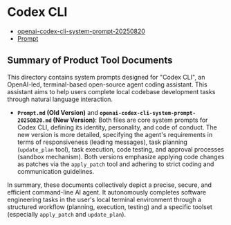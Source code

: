 # Codex CLI

- [openai-codex-cli-system-prompt-20250820](./openai-codex-cli-system-prompt-20250820.md)
- [Prompt](./Prompt.md)

## Summary of Product Tool Documents

This directory contains system prompts designed for "Codex CLI", an OpenAI-led, terminal-based open-source agent coding assistant. This assistant aims to help users complete local codebase development tasks through natural language interaction.

- **`Prompt.md` (Old Version)** and **`openai-codex-cli-system-prompt-20250820.md` (New Version)**: Both files are core system prompts for Codex CLI, defining its identity, personality, and code of conduct. The new version is more detailed, specifying the agent's requirements in terms of responsiveness (leading messages), task planning (`update_plan` tool), task execution, code testing, and approval processes (sandbox mechanism). Both versions emphasize applying code changes as patches via the `apply_patch` tool and adhering to strict coding and communication guidelines.

In summary, these documents collectively depict a precise, secure, and efficient command-line AI agent. It autonomously completes software engineering tasks in the user's local terminal environment through a structured workflow (planning, execution, testing) and a specific toolset (especially `apply_patch` and `update_plan`).